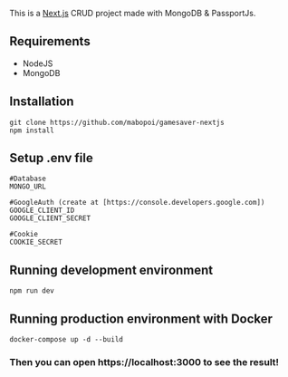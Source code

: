 This is a [Next.js](https://nextjs.org/) CRUD project made with MongoDB & PassportJs.

## Requirements

- NodeJS
- MongoDB

## Installation

    git clone https://github.com/mabopoi/gamesaver-nextjs
    npm install

## Setup .env file

    #Database
    MONGO_URL

    #GoogleAuth (create at [https://console.developers.google.com])
    GOOGLE_CLIENT_ID
    GOOGLE_CLIENT_SECRET

    #Cookie
    COOKIE_SECRET

## Running development environment

    npm run dev

## Running production environment with Docker

    docker-compose up -d --build

### Then you can open https://localhost:3000 to see the result!
